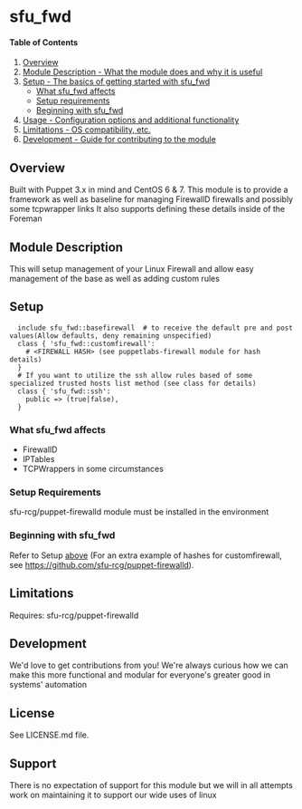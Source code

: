 # sfu_fwd

#### Table of Contents

1. [Overview](#overview)
2. [Module Description - What the module does and why it is useful](#module-description)
3. [Setup - The basics of getting started with sfu_fwd](#setup)
    * [What sfu_fwd affects](#what-sfu_fwd-affects)
    * [Setup requirements](#setup-requirements)
    * [Beginning with sfu_fwd](#beginning-with-sfu_fwd)
4. [Usage - Configuration options and additional functionality](#usage)
5. [Limitations - OS compatibility, etc.](#limitations)
6. [Development - Guide for contributing to the module](#development)

## Overview

Built with Puppet 3.x in mind and CentOS 6 & 7.
This module is to provide a framework as well as baseline for managing FirewallD firewalls and possibly some tcpwrapper links
It also supports defining these details inside of the Foreman

## Module Description

This will setup management of your Linux Firewall and allow easy management of the base as well as adding custom rules

## Setup

```puppet
  include sfu_fwd::basefirewall  # to receive the default pre and post values(Allow defaults, deny remaining unspecified)
  class { 'sfu_fwd::customfirewall':
    # <FIREWALL HASH> (see puppetlabs-firewall module for hash details)
  }
  # If you want to utilize the ssh allow rules based of some specialized trusted hosts list method (see class for details)
  class { 'sfu_fwd::ssh':
    public => (true|false),
  }
```

### What sfu_fwd affects

* FirewallD
* IPTables
* TCPWrappers in some circumstances

### Setup Requirements 

sfu-rcg/puppet-firewalld module must be installed in the environment

### Beginning with sfu_fwd

Refer to Setup [above](#setup)
(For an extra example of hashes for customfirewall, see https://github.com/sfu-rcg/puppet-firewalld).

## Limitations

Requires: sfu-rcg/puppet-firewalld

## Development

We'd love to get contributions from you!
We're always curious how we can make this more functional and modular for everyone's greater good in systems' automation

License
-------

See LICENSE.md file.

Support
-------

There is no expectation of support for this module but we will in all attempts work on maintaining it to support our wide uses of linux

